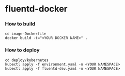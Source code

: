 # fluentd-docker

### How to build
```
cd image-Dockerfile
docker build -t="<YOUR DOCKER NAME>" .
```

### How to deploy
```
cd deploy/kubernetes
kubectl apply -f environment.yaml -n <YOUR NAMESPACE>
kubectl apply -f fluentd-dev.yaml -n <YOUR NAMESPACE>
```

